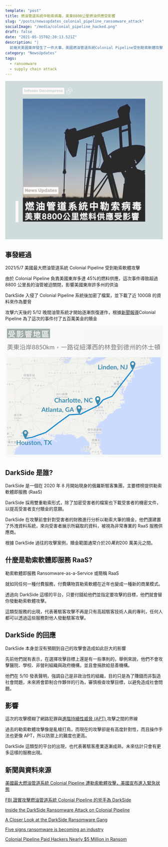 ```yaml
---
template: "post"
title: 燃油管道系統中勒索病毒，美東8800公里燃油供應受影響
slug: "/posts/newsupdates_colonial_pipeline_ransomware_attack"
socialImage: "/media/colonial_pipeline_hacked.png"
draft: false
date: "2021-05-15T02:20:13.521Z"
description: "|
  前幾天美國東岸發生了一件大事，美國燃油管道系統Colonial Pipeline受到勒索軟體攻擊，因而造成8850公里的油管被迫關閉了長達六天"
category: "NewsUpdates"
tags:
  - ransomware
  - supply chain attack
---
```


![](/media/colonial_pipeline_hacked.png)

## 事發經過

2021/5/7 美國最大燃油管道系統 Colonial Pipeline 受到勒索軟體攻擊

由於 Colonial Pipeline 負責美國東岸多達 45%的燃料供應，這次事件導致超過 8800 公里長的油管被迫關閉，影響美國東岸許多州的供油

DarkSide 入侵了 Colonial Pipeline 系統後加密了檔案，並下載了近 100GB 的資料來作為要脅

攻擊六天後的 5/12 晚間油管系統才開始逐漸恢復運作，根據[新聞報導](https://www.bloomberg.com/news/articles/2021-05-13/colonial-pipeline-paid-hackers-nearly-5-million-in-ransom)Colonial Pipeline 為了這次的事件付了五百萬美金的贖金

![](/media/colonial_pipeline_hacked_map.png)

## DarkSide 是誰?

DarkSide 是一個在 2020 年 8 月開始現身的俄羅斯駭客集團，主要標榜提供勒索軟體即服務 (RaaS)

DarkSide 採用雙重勒索形式，除了加密受害者的檔案也下載受害者的機密文件，以提高受害者支付贖金的意願。

DarkSide 在攻擊前會針對受害者的財務進行分析以勒索大筆的贖金，他們還建置了外洩資料系統，來向受害者展示所竊取的資料，被視為非常專業的 RaaS 服務供應商。

根據 DarkSide 過往的攻擊案例，贖金範圍通常介於$20 萬到$200 萬美元之間。

## 什麼是勒索軟體即服務 RaaS?

勒索軟體即服務 Ransomware-as-a-Service 或簡稱 RaaS

就如同任何一種付費服務，付費購物買勒索軟體在近年也變成一種新的商業模式。

透過向 DarkSide 這樣的平台，只要付錢給他們並指定要攻擊的目標，他們就會替你發動勒索軟體攻擊。

這類型服務的出現，代表著駭客攻擊不再是只有高超駭客技術人員的專利，任何人都可以透過這些服務對他人發動駭客攻擊。

## DarkSide 的回應

DarkSide 本身並沒有預期到自己的攻擊會造成如此巨大的影響

先前他們就有表示，在選擇攻擊目標上還是有一些準則的，舉例來說，他們不會攻擊醫院、學校、非營利組織與政府機構，並且會捐款給慈善機構。

他們在 5/10 發表聲明，強調自己是非政治性的組織，目的只是為了賺錢而非製造社會問題，未來將會節制合作夥伴的行為，審慎檢查攻擊目標，以避免造成社會問題。

## 影響

這次的攻擊模糊了網路犯罪與[進階持續性威脅 (APT) ](/posts/ep30_what_is_APT_and_threat_intelligence#進階持續性攻擊-advanced-persistent-threats-apt)攻擊之間的界線

過去的勒索軟體攻擊像是亂槍打鳥，而現在的攻擊卻是有高度針對性，而且操作手法也更像 APT，所以防禦上的難度也更高。

DarkSide 這類型的平台的出現，也代表著駭客產業逐漸成熟，未來估計只會有更多這樣的服務出現。

## 新聞與資料來源

[美國最大燃油管道系統 Colonial Pipeline 遭勒索軟體攻擊，美國宣布進入緊急狀態](https://www.ithome.com.tw/news/144276)

[FBI 證實攻擊燃油管道系統 Colonial Pipeline 的兇手為 DarkSide](https://www.ithome.com.tw/news/144327)[](https://www.cybereason.com/blog/inside-the-darkside-ransomware-attack-on-colonial-pipeline)

[Inside the DarkSide Ransomware Attack on Colonial Pipeline](https://www.cybereason.com/blog/inside-the-darkside-ransomware-attack-on-colonial-pipeline)[](https://krebsonsecurity.com/2021/05/a-closer-look-at-the-darkside-ransomware-gang/)

[A Closer Look at the DarkSide Ransomware Gang](https://krebsonsecurity.com/2021/05/a-closer-look-at-the-darkside-ransomware-gang/)[](https://www.kaspersky.com/blog/darkside-ransomware-industry/39377/)

[Five signs ransomware is becoming an industry](https://www.kaspersky.com/blog/darkside-ransomware-industry/39377/)[](https://www.bloomberg.com/news/articles/2021-05-13/colonial-pipeline-paid-hackers-nearly-5-million-in-ransom)

[Colonial Pipeline Paid Hackers Nearly $5 Million in Ransom](https://www.bloomberg.com/news/articles/2021-05-13/colonial-pipeline-paid-hackers-nearly-5-million-in-ransom)
